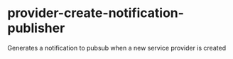 # provider-create-notification-publisher
Generates a notification to pubsub when a new service provider is created
